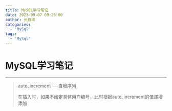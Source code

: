 ```yaml
---
title: MySQL学习笔记
date: 2023-09-07 09:25:00
author: 长白崎
categories:
  - "MySql"
tags:
  - "MySql"
---
```




# MySQL学习笔记

***

> auto_increment ---自增序列
>
> 在插入时，如果不给定具体用户编号，此时根据auto_increment的值递增添加